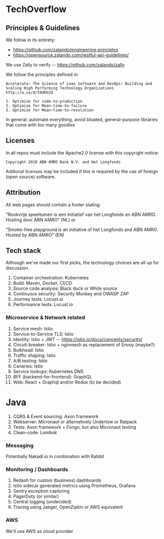 # TechOverflow

## Principles & Guidelines

We follow in its entirety:
- https://github.com/zalando/engineering-principles
- https://opensource.zalando.com/restful-api-guidelines/

We use Zally to verify -- https://github.com/zalando/zally

We follow the principles defined in:
```
Accelerate: The Science of Lean Software and DevOps: Building and Scaling High Performing Technology Organizations 
http://a.co/d/59dKG2d

1. Optimize for code-to-production
2. Optimize for Mean-time-to-failure
3. Optimize for Mean-time-to-resolution
```

In general; automate everything, avoid bloated, general-purpose libraries that come with too many goodies

## Licenses
In all repos must include the Apache2.0 license with this copyright notice:
```
Copyright 2018 ABN AMRO Bank N.V. and Het Longfonds
```
Addional licenses may be included if this is required by the use of foreign (open source) software.

## Attribution
All web pages should contain a footer stating:

"Rookvrije speeltuinen is een initiatief van het Longfonds en ABN AMRO. Hosting door ABN AMRO" (NL) or

"Smoke-free playground is an initiative of het Longfonds and ABN AMRO. Hosted by ABN AMRO" (EN)

## Tech stack

Although we've made our first picks, the technology choices are all up for discussion.

1. Container orchestration: Kubernetes
1. Build: Maven, Docker, CI/CD
1. Source code analysis: Black duck or White source
1. Continuous security: Security Monkey and OWASP ZAP
1. Journey tests: Locust.io
1. Performance tests: Locust.io  

### Microservice & Network related 
1. Service mesh: Istio
1. Service-to-Service TLS: Istio
1. Identity: Istio + JWT -- https://istio.io/docs/concepts/security/
1. Circuit-breaker: Istio + nginmesh as replacement of Envoy (maybe?)
1. Bulkhead: Istio
1. Traffic shaping: Istio
1. A/B testing: Istio
1. Canaries: Istio
1. Service lookups: Kubernetes DNS
1. BFF (backend-for-frontend): GraphQL
1. Web: React + Graphql and/or Redux (to be decided)


# Java
1. CQRS & Event sourcing: Axon framework 
1. Webserver: Micronaut or alternatively Undertow or Ratpack
1. Tests: Axon framework + Fongo, but also Micronaut testing
1. Clean-code: Lombok

### Messaging
Potentially Nakadi.io in combination with Rabbit

### Monitoring / Dashboards

1. Redash for custom (business) dashboards
1. Istio sidecar generated metrics using Prometheus, Grafana
1. Sentry exception capturing
1. PagerDuty (or similar)
1. Central logging (undecided)
1. Tracing using Jaeger, OpenZipkin or AWS equivalent 

### AWS

We'll use AWS as cloud provider
